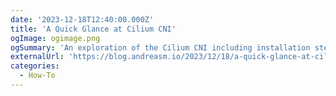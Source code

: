 ```yaml
---
date: '2023-12-18T12:40:00.000Z'
title: 'A Quick Glance at Cilium CNI'
ogImage: ogimage.png
ogSummary: 'An exploration of the Cilium CNI including installation steps and features'
externalUrl: 'https://blog.andreasm.io/2023/12/18/a-quick-glance-at-cilium-cni/'
categories:
  - How-To
---
```

